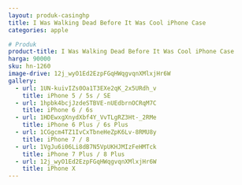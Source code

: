 ```yaml
---
layout: produk-casinghp
title: I Was Walking Dead Before It Was Cool iPhone Case
categories: apple

# Produk
product-title: I Was Walking Dead Before It Was Cool iPhone Case
harga: 90000
sku: hn-1260
image-drive: 12j_wyO1Ed2EzpFGqHWqgvqnXMlxjHr6W
gallery:
  - url: 1UN-kuivIZs0Oa1T3EXe2qK_2x5URdh_v
    title: iPhone 5 / 5s / SE
  - url: 1hpbk4bcjJzdeSTBVE-nUEdbrnOCRqM7C
    title: iPhone 6 / 6s
  - url: 1HDEwxgXnydXbf4Y_VvTLgRZ3Ht-_2RMe
    title: iPhone 6 Plus / 6s Plus
  - url: 1CGgcm4TZ1IvCxTbneHeZpK6Lv-8RMU8y
    title: iPhone 7 / 8
  - url: 1VgJu6i06Li8dB7N5VpUKHJMIzFeHMTck
    title: iPhone 7 Plus / 8 Plus
  - url: 12j_wyO1Ed2EzpFGqHWqgvqnXMlxjHr6W
    title: iPhone X
---
```

